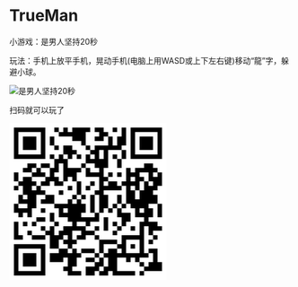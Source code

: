 TrueMan
=======

小游戏：是男人坚持20秒

玩法：手机上放平手机，晃动手机(电脑上用WASD或上下左右键)移动“龍”字，躲避小球。

![是男人坚持20秒](https://github.com/s5s5/TrueMan/raw/master/preview.png)

扫码就可以玩了

![扫码](https://github.com/s5s5/TrueMan/raw/master/TrueMan.png)

